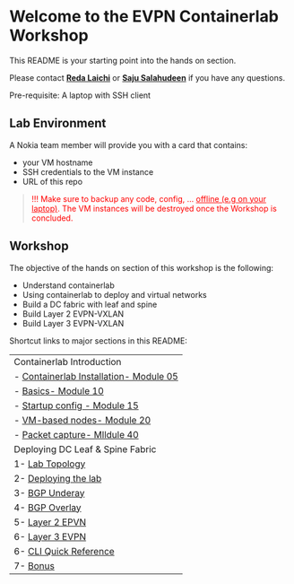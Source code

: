 # Welcome to the EVPN Containerlab Workshop 

This README is your starting point into the hands on section.

Please contact [**Reda Laichi**](https://www.linkedin.com/in/reda-l-5b28292) or [**Saju Salahudeen**](https://www.linkedin.com/in/saju-salahudeen) if you have any questions.

Pre-requisite: A laptop with SSH client


## Lab Environment

A Nokia team member will provide you with a card that contains:
- your VM hostname
- SSH credentials to the VM instance
- URL of this repo

> <p style="color:red">!!! Make sure to backup any code, config, ... <u> offline (e.g on your laptop)</u>. 
> The VM instances will be destroyed once the Workshop is concluded.</p>



## Workshop
The objective of the hands on section of this workshop is the following:
- Understand containerlab 
- Using containerlab to deploy and virtual networks
- Build a DC fabric with leaf and spine
- Build Layer 2 EVPN-VXLAN
- Build Layer 3 EVPN-VXLAN


Shortcut links to major sections in this README:

|   |
|---|
|  Containerlab Introduction
|  - [Containerlab Installation- Module 05](05-install/README.md)
|  - [Basics- Module 10](10_basics/README.md)
|  - [Startup config - Module 15](15-startup/README.md)
|  - [VM-based nodes- Module 20](20-vm/README.md )
|  - [Packet capture- Mlldule 40](40-packet-capture/README.md)
| Deploying DC Leaf & Spine Fabric
| 1- [Lab Topology](evpn/README.md/#lab-topology/README.md) 
| 2- [Deploying the lab](evpn/README.md/#deploying-the-lab)
| 3- [BGP Underay](evpn/README.md/#configure-bgp-underlay) 
| 4- [BGP Overlay](evpn/README.md/#configure-bgp-for-overlay)
| 5- [Layer 2 EPVN](evpn/README.md/#configure-l2-evpn-vxlan) 
| 6- [Layer 3 EVPN](evpn/README.md/#configure-layer-3-evpn-vxlan) 
| 6- [CLI Quick Reference](evpn/README.md/#sr-linux-configuration-mode) 
| 7- [Bonus](evpn/README.md/#bonus---interconnecting-layer-2-and-layer-3-using-irb)

